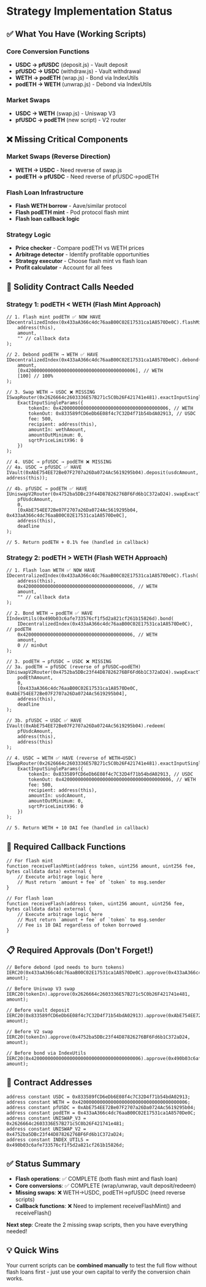 # Strategy Implementation Status

## ✅ What You Have (Working Scripts)

### Core Conversion Functions
- **USDC → pfUSDC** (deposit.js) - Vault deposit
- **pfUSDC → USDC** (withdraw.js) - Vault withdrawal  
- **WETH → podETH** (wrap.js) - Bond via IndexUtils
- **podETH → WETH** (unwrap.js) - Debond via IndexUtils

### Market Swaps  
- **USDC → WETH** (swap.js) - Uniswap V3
- **pfUSDC → podETH** (new script) - V2 router

## ❌ Missing Critical Components

### Market Swaps (Reverse Direction)
- **WETH → USDC** - Need reverse of swap.js
- **podETH → pfUSDC** - Need reverse of pfUSDC→podETH

### Flash Loan Infrastructure
- **Flash WETH borrow** - Aave/similar protocol
- **Flash podETH mint** - Pod protocol flash mint
- **Flash loan callback logic**

### Strategy Logic
- **Price checker** - Compare podETH vs WETH prices
- **Arbitrage detector** - Identify profitable opportunities  
- **Strategy executor** - Choose flash mint vs flash loan
- **Profit calculator** - Account for all fees

## 🎯 Solidity Contract Calls Needed

### Strategy 1: podETH < WETH (Flash Mint Approach)
```solidity
// 1. Flash mint podETH ✅ NOW HAVE
IDecentralizedIndex(0x433aA366c4dc76aaB00C02E17531ca1A8570De0C).flashMint(
    address(this), 
    amount, 
    "" // callback data
);

// 2. Debond podETH → WETH ✅ HAVE
IDecentralizedIndex(0x433aA366c4dc76aaB00C02E17531ca1A8570De0C).debond(
    amount, 
    [0x4200000000000000000000000000000000000006], // WETH
    [100] // 100%
);

// 3. Swap WETH → USDC ❌ MISSING
ISwapRouter(0x2626664c2603336E57B271c5C0b26F421741e481).exactInputSingle(
    ExactInputSingleParams({
        tokenIn: 0x4200000000000000000000000000000000000006, // WETH
        tokenOut: 0x833589fCD6eDb6E08f4c7C32D4f71b54bdA02913, // USDC
        fee: 500,
        recipient: address(this),
        amountIn: wethAmount,
        amountOutMinimum: 0,
        sqrtPriceLimitX96: 0
    })
);

// 4. USDC → pfUSDC → podETH ❌ MISSING
// 4a. USDC → pfUSDC ✅ HAVE
IVault(0xAbE754EE72Be07F2707a26Da0724Ac5619295b04).deposit(usdcAmount, address(this));

// 4b. pfUSDC → podETH ✅ HAVE
IUniswapV2Router(0x4752ba5DBc23f44D87826276BF6Fd6b1C372aD24).swapExactTokensForTokens(
    pfUsdcAmount,
    0,
    [0xAbE754EE72Be07F2707a26Da0724Ac5619295b04, 0x433aA366c4dc76aaB00C02E17531ca1A8570De0C],
    address(this),
    deadline
);

// 5. Return podETH + 0.1% fee (handled in callback)
```

### Strategy 2: podETH > WETH (Flash WETH Approach)
```solidity
// 1. Flash loan WETH ✅ NOW HAVE
IDecentralizedIndex(0x433aA366c4dc76aaB00C02E17531ca1A8570De0C).flash(
    address(this),
    0x4200000000000000000000000000000000000006, // WETH
    amount,
    "" // callback data
);

// 2. Bond WETH → podETH ✅ HAVE  
IIndexUtils(0x490b03c6afe733576cf1f5d2a821cf261b15826d).bond(
    IDecentralizedIndex(0x433aA366c4dc76aaB00C02E17531ca1A8570De0C), // podETH
    0x4200000000000000000000000000000000000006, // WETH
    amount,
    0 // minOut
);

// 3. podETH → pfUSDC → USDC ❌ MISSING
// 3a. podETH → pfUSDC (reverse of pfUSDC→podETH)
IUniswapV2Router(0x4752ba5DBc23f44D87826276BF6Fd6b1C372aD24).swapExactTokensForTokens(
    podEthAmount,
    0,
    [0x433aA366c4dc76aaB00C02E17531ca1A8570De0C, 0xAbE754EE72Be07F2707a26Da0724Ac5619295b04],
    address(this),
    deadline
);

// 3b. pfUSDC → USDC ✅ HAVE
IVault(0xAbE754EE72Be07F2707a26Da0724Ac5619295b04).redeem(
    pfUsdcAmount,
    address(this),
    address(this)
);

// 4. USDC → WETH ✅ HAVE (reverse of WETH→USDC)
ISwapRouter(0x2626664c2603336E57B271c5C0b26F421741e481).exactInputSingle(
    ExactInputSingleParams({
        tokenIn: 0x833589fCD6eDb6E08f4c7C32D4f71b54bdA02913, // USDC
        tokenOut: 0x4200000000000000000000000000000000000006, // WETH
        fee: 500,
        recipient: address(this),
        amountIn: usdcAmount,
        amountOutMinimum: 0,
        sqrtPriceLimitX96: 0
    })
);

// 5. Return WETH + 10 DAI fee (handled in callback)
```

## 🔄 Required Callback Functions
```solidity
// For flash mint
function receiveFlashMint(address token, uint256 amount, uint256 fee, bytes calldata data) external {
    // Execute arbitrage logic here
    // Must return `amount + fee` of `token` to msg.sender
}

// For flash loan  
function receiveFlash(address token, uint256 amount, uint256 fee, bytes calldata data) external {
    // Execute arbitrage logic here  
    // Must return `amount + fee` of `token` to msg.sender
    // Fee is 10 DAI regardless of token borrowed
}
```

## 📋 Required Approvals (Don't Forget!)
```solidity
// Before debond (pod needs to burn tokens)
IERC20(0x433aA366c4dc76aaB00C02E17531ca1A8570De0C).approve(0x433aA366c4dc76aaB00C02E17531ca1A8570De0C, amount);

// Before Uniswap V3 swap  
IERC20(tokenIn).approve(0x2626664c2603336E57B271c5C0b26F421741e481, amount);

// Before vault deposit
IERC20(0x833589fCD6eDb6E08f4c7C32D4f71b54bdA02913).approve(0xAbE754EE72Be07F2707a26Da0724Ac5619295b04, amount);

// Before V2 swap
IERC20(tokenIn).approve(0x4752ba5DBc23f44D87826276BF6Fd6b1C372aD24, amount);

// Before bond via IndexUtils
IERC20(0x4200000000000000000000000000000000000006).approve(0x490b03c6afe733576cf1f5d2a821cf261b15826d, amount);
```

## 🔧 Contract Addresses
```solidity
address constant USDC = 0x833589fCD6eDb6E08f4c7C32D4f71b54bdA02913;
address constant WETH = 0x4200000000000000000000000000000000000006;
address constant pfUSDC = 0xAbE754EE72Be07F2707a26Da0724Ac5619295b04;
address constant podETH = 0x433aA366c4dc76aaB00C02E17531ca1A8570De0C;
address constant UNISWAP_V3 = 0x2626664c2603336E57B271c5C0b26F421741e481;
address constant UNISWAP_V2 = 0x4752ba5DBc23f44D87826276BF6Fd6b1C372aD24;
address constant INDEX_UTILS = 0x490b03c6afe733576cf1f5d2a821cf261b15826d;
```

## ✅ Status Summary
- **Flash operations**: ✅ COMPLETE (both flash mint and flash loan)
- **Core conversions**: ✅ COMPLETE (wrap/unwrap, vault deposit/redeem)  
- **Missing swaps**: ❌ WETH→USDC, podETH→pfUSDC (need reverse scripts)
- **Callback functions**: ❌ Need to implement receiveFlashMint() and receiveFlash()

**Next step**: Create the 2 missing swap scripts, then you have everything needed!

## 💡 Quick Wins
Your current scripts can be **combined manually** to test the full flow without flash loans first - just use your own capital to verify the conversion chain works.